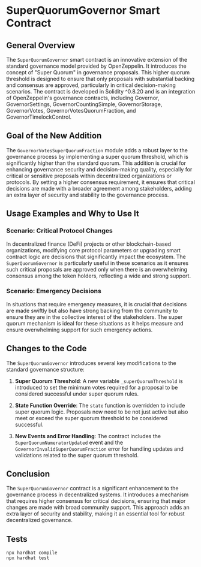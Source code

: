 # SuperQuorumGovernor Smart Contract

## General Overview

The `SuperQuorumGovernor` smart contract is an innovative extension of the standard governance model provided by OpenZeppelin. It introduces the concept of "Super Quorum" in governance proposals. This higher quorum threshold is designed to ensure that only proposals with substantial backing and consensus are approved, particularly in critical decision-making scenarios. The contract is developed in Solidity ^0.8.20 and is an integration of OpenZeppelin's governance contracts, including Governor, GovernorSettings, GovernorCountingSimple, GovernorStorage, GovernorVotes, GovernorVotesQuorumFraction, and GovernorTimelockControl.

## Goal of the New Addition

The `GovernorVotesSuperQuorumFraction` module adds a robust layer to the governance process by implementing a super quorum threshold, which is significantly higher than the standard quorum. This addition is crucial for enhancing governance security and decision-making quality, especially for critical or sensitive proposals within decentralized organizations or protocols. By setting a higher consensus requirement, it ensures that critical decisions are made with a broader agreement among stakeholders, adding an extra layer of security and stability to the governance process.

## Usage Examples and Why to Use It

### Scenario: Critical Protocol Changes

In decentralized finance (DeFi) projects or other blockchain-based organizations, modifying core protocol parameters or upgrading smart contract logic are decisions that significantly impact the ecosystem. The `SuperQuorumGovernor` is particularly useful in these scenarios as it ensures such critical proposals are approved only when there is an overwhelming consensus among the token holders, reflecting a wide and strong support.

### Scenario: Emergency Decisions

In situations that require emergency measures, it is crucial that decisions are made swiftly but also have strong backing from the community to ensure they are in the collective interest of the stakeholders. The super quorum mechanism is ideal for these situations as it helps measure and ensure overwhelming support for such emergency actions.

## Changes to the Code

The `SuperQuorumGovernor` introduces several key modifications to the standard governance structure:

1. **Super Quorum Threshold**: A new variable `_superQuorumThreshold` is introduced to set the minimum votes required for a proposal to be considered successful under super quorum rules.

2. **State Function Override**: The `state` function is overridden to include super quorum logic. Proposals now need to be not just active but also meet or exceed the super quorum threshold to be considered successful.

3. **New Events and Error Handling**: The contract includes the `SuperQuorumNumeratorUpdated` event and the `GovernorInvalidSuperQuorumFraction` error for handling updates and validations related to the super quorum threshold.

## Conclusion

The `SuperQuorumGovernor` contract is a significant enhancement to the governance process in decentralized systems. It introduces a mechanism that requires higher consensus for critical decisions, ensuring that major changes are made with broad community support. This approach adds an extra layer of security and stability, making it an essential tool for robust decentralized governance.

## Tests

```shell
npx hardhat compile
npx hardhat test
```
